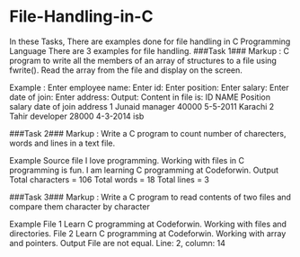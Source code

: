# File-Handling-in-C
In these Tasks, There are examples done for file handling in C Programming Language
There are 3 examples for file handling.
 ###Task 1###
 Markup : C program to write all the members of an array of structures to a file using fwrite(). Read the array from the file and display on the screen.

Example :
Enter employee name:
Enter id:
Enter position:
Enter salary:
Enter date of join:
Enter address:
Output:
Content in file is:
ID  	NAME		Position	    salary		date of join	address 
1	    Junaid	manager       40000		  5-5-2011	    Karachi 
2	    Tahir		developer     28000 	  4-3-2014      isb

 
 
 ###Task 2###
 Markup : Write a C program to count number of charecters, words and lines in a text file.
 
Example
Source file
I love programming.
Working with files in C programming is fun.
I am learning C programming at Codeforwin.
Output
Total characters = 106
Total words      = 18
Total lines      = 3

 
 ###Task 3###
 Markup : Write a C program to read contents of two files and compare them character by character
 
Example
File 1
Learn C programming at Codeforwin.
Working with files and directories.
File 2
Learn C programming at Codeforwin.
Working with array and pointers.
Output
File are not equal. 
Line: 2, column: 14

 
 
